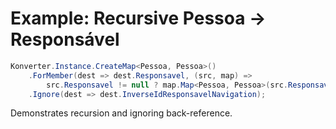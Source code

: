 # Example: Recursive Pessoa → Responsável

```csharp
Konverter.Instance.CreateMap<Pessoa, Pessoa>()
    .ForMember(dest => dest.Responsavel, (src, map) =>
        src.Responsavel != null ? map.Map<Pessoa, Pessoa>(src.Responsavel) : null)
    .Ignore(dest => dest.InverseIdResponsavelNavigation);
```

Demonstrates recursion and ignoring back-reference.
